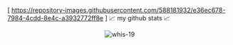 [
https://repository-images.githubusercontent.com/588181932/e36ec678-7984-4cdd-8e4c-a3932772ff8e
]
📈 my github stats 📈

<p align="center"> <img src="https://github-readme-stats.vercel.app/api?username=whis-19&show_icons=true&theme=gotham" alt="whis-19" />
